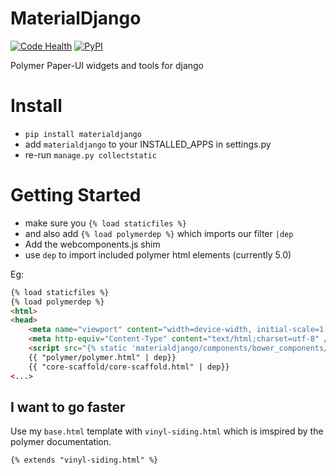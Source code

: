 # MaterialDjango
[![Code Health](https://landscape.io/github/Colorless-Green-Ideas/MaterialDjango/master/landscape.svg?style=flat)](https://landscape.io/github/Colorless-Green-Ideas/MaterialDjango/master)
[![PyPI](https://img.shields.io/pypi/v/materialdjango.svg)](https://pypi.python.org/pypi/MaterialDjango)

Polymer Paper-UI widgets and tools for django


# Install
 - `pip install materialdjango`
 - add `materialdjango` to your INSTALLED_APPS in settings.py
 - re-run `manage.py collectstatic`

# Getting Started
 - make sure you `{% load staticfiles %}`
 - and also add `{% load polymerdep %}` which imports our filter `|dep`
 - Add the webcomponents.js shim
 - use `dep` to import included polymer html elements (currently 5.0)

Eg:
```html
{% load staticfiles %}
{% load polymerdep %}
<html>
<head>
    <meta name="viewport" content="width=device-width, initial-scale=1.0">
    <meta http-equiv="Content-Type" content="text/html;charset=utf-8" />
    <script src="{% static 'materialdjango/components/bower_components/webcomponentsjs/webcomponents-lite.js' %}"></script>
    {{ "polymer/polymer.html" | dep}}
    {{ "core-scaffold/core-scaffold.html" | dep}}
<...>
```

## I want to go faster

Use my `base.html` template with `vinyl-siding.html` which is imspired by the polymer documentation.

`{% extends "vinyl-siding.html" %}`

